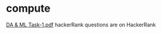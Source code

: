 # compute
[DA & ML Task-1.pdf](https://github.com/amanmehra-23/compute/files/12793452/DA.ML.Task-1.pdf)
hackerRank questions are on HackerRank
